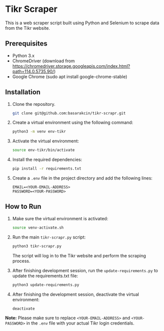 # Tikr Scraper

This is a web scraper script built using Python and Selenium to scrape data from the Tikr website.

## Prerequisites

- Python 3.x
- ChromeDriver (download from https://chromedriver.storage.googleapis.com/index.html?path=114.0.5735.90/)
- Google Chrome (sudo apt install google-chrome-stable)

## Installation

1. Clone the repository.
   
   ```bash
   git clone git@github.com:basarakcin/tikr-scrapr.git
   ```
   
3. Create a virtual environment using the following command:

   ```bash
   python3 -m venv env-tikr
   ```

4. Activate the virtual environment:

   ```bash
   source env-tikr/bin/activate
   ```

5. Install the required dependencies:

   ```bash
   pip install -r requirements.txt
   ```

6. Create a `.env` file in the project directory and add the following lines:

   ```plaintext
   EMAIL=<YOUR-EMAIL-ADDRESS>
   PASSWORD=<YOUR-PASSWORD>
   ```

## How to Run

1. Make sure the virtual environment is activated:

   ```bash
   source venv-activate.sh
   ```

2. Run the main `tikr-scrapr.py` script:

   ```bash
   python3 tikr-scrapr.py
   ```

   The script will log in to the Tikr website and perform the scraping process.

3. After finishing development session, run the `update-requirements.py` to update the requirements.txt file:

   ```bash
   python3 update-requirements.py
   ```

4. After finishing the development session, deactivate the virtual environment:

   ```bash
   deactivate
   ```

**Note:** Please make sure to replace `<YOUR-EMAIL-ADDRESS>` and `<YOUR-PASSWORD>` in the `.env` file with your actual Tikr login credentials.
